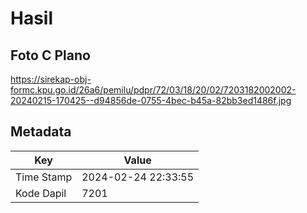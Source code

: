 # Hasil

## Foto C Plano

https://sirekap-obj-formc.kpu.go.id/26a6/pemilu/pdpr/72/03/18/20/02/7203182002002-20240215-170425--d94856de-0755-4bec-b45a-82bb3ed1486f.jpg


## Metadata

| Key        | Value               |
| ---------- | ------------------- |
| Time Stamp | 2024-02-24 22:33:55 |
| Kode Dapil | 7201                |



